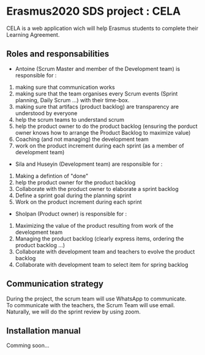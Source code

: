 # Erasmus2020 SDS project : CELA

CELA is a web application wich will help Erasmus students to complete their Learning Agreement.

## Roles and responsabilities

* Antoine (Scrum Master and member of the Development team) is responsible for :  
1. making sure that communication works
2. making sure that the team organises every Scrum events (Sprint planning, Daily Scrum ...) with their time-box.
3. making sure that artifacs (product backlog) are transparency are understood by everyone
4. help the scrum teams to understand scrum
5. help the product owner to do the product backlog (ensuring the porduct owner knows how to arrange the Product Backlog to maximize value)
6. Coaching (and not managing) the development team
7. work on the product increment during each sprint (as a member of development team)

* Sila and Huseyin (Development team) are responsible for :
1. Making a defintion of "done"
2. help the product owner for the product backlog
3. Collaborate with the product owner to elaborate a sprint backlog
4. Define a sprint goal during the planning sprint
5. Work on the product increment during each sprint

* Sholpan (Product owner) is responsible for :
1. Maximizing the value of the product resulting from work of the development team
2. Managing the product backlog (clearly express items, ordering the product backlog ...)
3. Collaborate with development team and teachers to evolve the product backlog
4. Collaborate with development team to select item for spring backlog

## Communication strategy

During the project, the scrum team will use WhatsApp to communicate.  
To communicate with the teachers, the Scrum Team will use email.  
Naturally, we will do the sprint review by using zoom.

## Installation manual

Comming soon...

